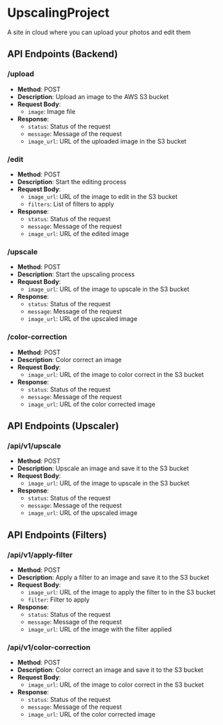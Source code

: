 # UpscalingProject
A site in cloud where you can upload your photos and edit them

## API Endpoints (Backend)
### /upload
- **Method**: POST
- **Description**: Upload an image to the AWS S3 bucket
- **Request Body**: 
  - `image`: Image file
- **Response**:
    - `status`: Status of the request
    - `message`: Message of the request
    - `image_url`: URL of the uploaded image in the S3 bucket

### /edit
- **Method**: POST
- **Description**: Start the editing process
- **Request Body**: 
  - `image_url`: URL of the image to edit in the S3 bucket
  - `filters`: List of filters to apply
- **Response**:
    - `status`: Status of the request
    - `message`: Message of the request
    - `image_url`: URL of the edited image

### /upscale
- **Method**: POST
- **Description**: Start the upscaling process
- **Request Body**: 
  - `image_url`: URL of the image to upscale in the S3 bucket
- **Response**:
    - `status`: Status of the request
    - `message`: Message of the request
    - `image_url`: URL of the upscaled image

### /color-correction
- **Method**: POST
- **Description**: Color correct an image
- **Request Body**: 
  - `image_url`: URL of the image to color correct in the S3 bucket
- **Response**:
    - `status`: Status of the request
    - `message`: Message of the request
    - `image_url`: URL of the color corrected image

 ## API Endpoints (Upscaler)
### /api/v1/upscale
- **Method**: POST
- **Description**: Upscale an image and save it to the S3 bucket
- **Request Body**: 
  - `image_url`: URL of the image to upscale in the S3 bucket
- **Response**:
    - `status`: Status of the request
    - `message`: Message of the request
    - `image_url`: URL of the upscaled image

    
 ## API Endpoints (Filters)
### /api/v1/apply-filter
- **Method**: POST
- **Description**: Apply a filter to an image and save it to the S3 bucket
- **Request Body**: 
  - `image_url`: URL of the image to apply the filter to in the S3 bucket
  - `filter`: Filter to apply
- **Response**:
    - `status`: Status of the request
    - `message`: Message of the request
    - `image_url`: URL of the image with the filter applied

### /api/v1/color-correction
- **Method**: POST
- **Description**: Color correct an image and save it to the S3 bucket
- **Request Body**: 
  - `image_url`: URL of the image to color correct in the S3 bucket
- **Response**:
    - `status`: Status of the request
    - `message`: Message of the request
    - `image_url`: URL of the color corrected image